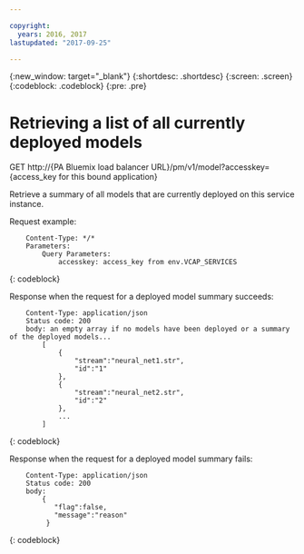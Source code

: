 ```yaml
---

copyright:
  years: 2016, 2017
lastupdated: "2017-09-25"

---
```


{:new_window: target="_blank"}
{:shortdesc: .shortdesc}
{:screen: .screen}
{:codeblock: .codeblock}
{:pre: .pre}

# Retrieving a list of all currently deployed models


GET http://{PA Bluemix load balancer
URL}/pm/v1/model?accesskey={access_key for this bound
application}

Retrieve a summary of all models that are currently deployed on
this service instance.

Request example:

```
    Content-Type: */*
    Parameters:
        Query Parameters:
            accesskey: access_key from env.VCAP_SERVICES
```
{: codeblock}

Response when the request for a deployed model summary succeeds:

```
    Content-Type: application/json
    Status code: 200
    body: an empty array if no models have been deployed or a summary of the deployed models...
        [
            {
                "stream":"neural_net1.str",
                "id":"1"
            },
            {
                "stream":"neural_net2.str",
                "id":"2"
            },
            ...
        ]
```
{: codeblock}

Response when the request for a deployed model summary fails:

```
    Content-Type: application/json
    Status code: 200
    body:
        {
           "flag":false, 
           "message":"reason"  
         }
```
{: codeblock}